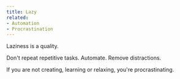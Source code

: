 ```yaml
---
title: Lazy
related:
- Automation
- Procrastination
---
```


Laziness is a quality.

Don't repeat repetitive tasks.
Automate.
Remove distractions.

If you are not creating, learning or relaxing, you're procrastinating.

